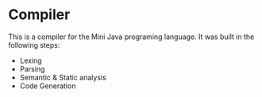 # Compiler
This is a compiler for the Mini Java programing language.
It was built in the following steps:
 - Lexing
 - Parsing
 - Semantic & Static analysis
 - Code Generation
